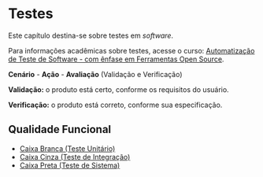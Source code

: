 # Testes
Este capítulo destina-se sobre testes em *software*.

Para informações acadêmicas sobre testes, acesse o curso: [Automatização de Teste de Software - com ênfase em Ferramentas Open Source](http://napsol.icmc.usp.br/ats/).

**Cenário** - **Ação** - **Avaliação** (Validação e Verificação)

**Validação:** o produto está certo, conforme os requisitos do usuário.

**Verificação:** o produto está correto, conforme sua especificação.

## Qualidade Funcional
* [Caixa Branca (Teste Unitário)](caixa-branca.md)
* [Caixa Cinza (Teste de Integração)](caixa_cinza.md)
* [Caixa Preta (Teste de Sistema)](caixa_preta.md)
